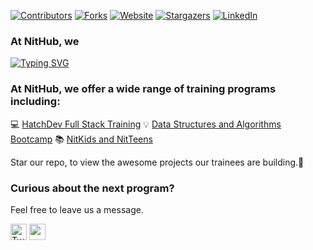 <a name="readme-top"></a>

[![Contributors][contributors-shield]][contributors-url]
[![Forks][forks-shield]][forks-url]
[![Website][website-shield]][forks-url]
[![Stargazers][stars-shield]][stars-url]
[![LinkedIn][linkedin-shield]][linkedin-url]

### At NitHub, we

[![Typing SVG](https://readme-typing-svg.herokuapp.com?font=Sherif&size=70&pause=900&color=305042&center=true&vCenter=true&width=1000&height=100&lines=Build;Innnovate;Create)](https://git.io/typing-svg)


### At NitHub, we offer a wide range of training programs including:
💻 [HatchDev Full Stack Training][hatchdev-url]
💡 [Data Structures and Algorithms Bootcamp][hatchdev-url]
📚 [NitKids and NitTeens][nitkids-url]

Star our repo, to view the awesome projects our trainees are building.🥳

<!-- Social icons section -->
### Curious about the next program?
Feel free to leave us a message.
<p align="left">
 <a href="https://twitter.com/nithub_lag"><img width="26px" alt="Twitter" title="Twitter" src="https://i.imgur.com/LS08Auh.png"/></a>
 <a href="https://www.linkedin.com/company/nithub/" alt="LinkedIn"><img width="26px" src="https://i.imgur.com/VgmUYaC.png"/></a>

</p>   &#8287;&#8287;&#8287;&#8287;&#8287;

<!-- MARKDOWN LINKS & IMAGES -->
<!-- https://www.markdownguide.org/basic-syntax/#reference-style-links -->
[contributors-shield]: https://img.shields.io/github/contributors/Nithub-trainings/Nithub-trainings.svg?style=for-the-badge
[contributors-url]: [https://github.com/Nithub-trainings/Nithub-trainings/graphs/contributors]

[forks-shield]: https://img.shields.io/github/forks/Nithub-trainings/Nithub-trainings.svg?style=for-the-badge
[forks-url]: https://github.com/othneildrew/Best-README-Template/network/members

[stars-shield]: https://img.shields.io/github/stars/Nithub-trainings/Nithub-trainings.svg?style=for-the-badge
[stars-url]: [https://github.com/Nithub-trainings/Nithub-trainings/stargazers]

[website-shield]: https://img.shields.io/badge/website-nithub-lightgrey
[website-url]: https://nithub.unilag.edu.ng/category/training/

[linkedin-shield]: https://img.shields.io/badge/-LinkedIn-black.svg?style=for-the-badge&logo=linkedin&colorB=555
[linkedin-url]: https://www.linkedin.com/company/nithub/

[hatchdev-url]: [https://nithub.unilag.edu.ng/hatchdev/]
[dsa-url]: [https://nithub.unilag.edu.ng/dsa-bootcamp/]
[nitkids-url]: [https://nithub.unilag.edu.ng/nitkids-nitteens/]